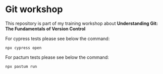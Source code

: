 # Git workshop

This repository is part of my training workshop about <b>Understanding Git: The Fundamentals of Version Control</b>

For cypress tests please see below the command:

```npx cypress open```

For pactum tests please see below the command:

```npx pastum run```
